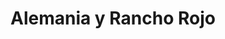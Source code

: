 ---
title: Alemania y Rancho Rojo
nombre_comunidad: Alemania y Rancho Rojo
municipio: Chalán
departamento: Sucre
descripcion: >-
  Es una comunidad campesina. Se destaca la participación de las mujeres y su
  interés en los temas productivos. La comunidad de Alemania y Rancho Rojo se
  encuentran ubicadas geográficamente en el municipio de Chalán en el
  departamento de Sucre, en la subregión de los Montes de María. Las dos
  veredas, limita al sur con la cabecera municipal de Chalán, al Norte con el
  Municipio de Ovejas, al Este con el corregimiento la Ceiba y al oeste con la
  Finca La Europa, ubicada en la cercanía de la cabecera municipal del municipio
  de Ovejas y como parte del proceso de Reforma Agraria fue entregada
  aproximadamente 114 familias.
num_personas: 368
num_familias: 83
min_distancia_casco_urbano: null
km_distancia_casco_urbano: null
vias_acceso: >-
  Las vías de acceso desde la cabecera municipal se encuentran en regular estado
  y con intervención por parte de una concesión por ser vía intermunicipal entre
  Ovejas-Chalán-Colosó, al ingreso de la vereda existe placa huella lo que
  facilitaría el ingreso y salida de la producción de la zona.
infraestructura_comunitaria:
  - Institución Educativa
  - ' Salón comunal “Tejiéndonos” liderada por la Unidad para las Victimas'
  - ' Comedor comunitario'
  - ' Puesto de Salud deteriorado y abandonado'
  - ' Cancha deportiva'
  - |2
     Iglesia Cristiana.
notas_infraestructura_comunitaria: null
liderazgo_comunidad:
  - >-
    Ninguna de las dos comunidades cuentan con Junta de Acción Comunal
    conformada
  - ' históricamente utilizan como estrategia de comunicación para realizar las convocatorias la invitación puerta a puerta'
  - ' voz a voz con alguna persona cercana'
  - ' llamadas telefónicas'
  - ' grupos de WhatsApp. Esto muestra buenos canales de comunicación y la dinámica participativa de los lideres y lideresas para poder realizar con éxitos los eventos. '
inclusion_diversidad_genero: >-
  Las mujeres adultas cumplen un rol importante porque son las que están
  constantemente motivando a los niños, niñas jóvenes y comunidad en general
  para no perder su identidad cultural. Se evidencia la participación y
  liderazgo de las mujeres en las prácticas sociales, son las que bailan, cantan
  y tocan instrumentos musicales.
comentarios_conectividad: null
punto_SOLE: null
comentarios_punto_SOLE: []
ppales_actividades_economicas_vocacion_productiva:
  - agricultura (tabaco - yuca - ñame - maíz - frijol y achiote)
  - ' cría de animales de corral (gallinas- pollos y pavos)'
comentarios_ppales_actividades_economicas_vocacion_productiva: null
comunidad_sostenible_uso_suelo: null
org_con_proyeccion: []
servicios_publicos_comunidades_focalizadas:
  - No cuentan con acueducto - gas - alcantarillado
  - '  Realizan recolección de agua lluvia'
comunidades_focalizadas_educacion_infraestructura_educativa:
  - >-
    Sede de la Institución Educativa Policarpa Salavarrieta.  niños y niñas que
    cursan primaria
comunidades_focalizadas_practicas_organizativas: []
conectividad_minima: null
iniciativas_priorizadas: []
org_focalizada: []
riesgo: null
otros_programas_USAID: []
alianzas_colaboradores: []
posibilidad_iniciativas_conjuntas_aliados_2: []
actividades_ocio: []
medios_comunicacion_narrativas_locales: []
num_visitas_realizadas: null
num_diagnosticos_rurales_participativos_realizados: null
infraestructura_salud_atencion_psicosocial: []
notas_infraestructura_salud_atencion_psicosocial: null
num_visitas_predio: null
grafica_ubicacion_geografica: /charts/municipios/chalan/ubicacion_geografica.html
url: /reportes/alemania-y-rancho-rojo
layout: comunidad
download_file: /reportes/alemania-y-rancho-rojo.pdf

---